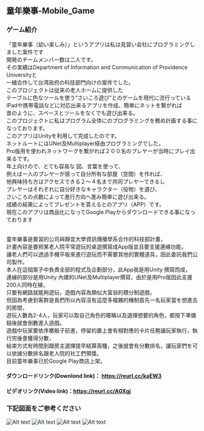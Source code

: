 ## 童年樂事-Mobile_Game
### ゲーム紹介
「童年樂事（幼い楽しみ）」というアプリは私は見習い会社にプログラミングしました案件です<br>
開発のチームメンバー数は二人です。<br>
その実績はDepartment of Information and Communication of Providence Universityと<br>
一緒合作して台湾政府の科技部門向けの案件でした。<br>
このプロジェクトは従来の老人ホームに提供した<br>
テーブルに色なツールを使う“さいころ遊び”とのゲームを現代に流行っている <br>
IPadや携帯電話などに対応出来るアプリを作成、簡単にネットを繋がれば	<br>
昔のように、スペースとツールをなくでも遊び出来る。<br>
このプロジェクトに私はプログラム全体にのプログラミングを務め計画する事になっております。<br>
このアプリはUnityを利用して完成したのです。<br>
ネットルートにはUNet及Multiplayer経由プログラミングでした。<br>
Pro版用を使われネットワークを繋がれば２００名のプレヤーが当時にプレイ出来るです。<br>
年上向けので、とても容易な 図、言葉を使って、<br>
例えば一人のプレヤーが居って自分所有な部屋（空間）を作れば、<br>
他興味持ち方はアクセスできる２～４名まで共同プレヤーできるし <br>
プレヤーはそれぞれに自分好きなキャラクター（役物）を選び、<br>
さいころの点数によって進行方向へ進み簡単に遊び出来る。<br>
成績の結果によってプレゼントを貰えるとのアプリ（APP）です。<br>
現在このアプリは商品化になってGoogle Playからダウンロードできる事になっております	<br><br>

童年樂事是實習的公司與靜宜大學資訊傳播學系合作的科技部計畫，<br>
計畫內容是要把某老人院平常遊玩的桌遊撰寫成App版並且要支援連線功能，<br>
讓老人們可以透過手機平板來進行遊玩而不需要其他的實體道具，因此委託我們公司製作。<br>
本人在這個案子中負責全部的程式及企劃部分，此App我是用Unity 撰寫而成，<br>
連線的部分是用Unity 內建的UNet及Multiplayer撰寫，由於是用Pro版因此支援200人同時在線，<br>
只要有網路就能夠遊玩，遊戲內容為類似大富翁的積分制遊戲，<br>
但因為考慮到客群是長們所以內容沒有這麼多複雜的機制首先一名玩家當を想進去的房間，<br>
遊玩人數為2-4人，玩家可以取自己角色的暱稱以及選擇想要的角色，都按下準備鈕後就會倒數進入遊戲。<br>
遊戲中玩家要依序擲骰子前進，停留的置上會有相對應的卡片任務讓玩家執行，執行完後會獲得分數，<br>
結束方式有時間到跟房主選擇提早結算兩種，之後就會有分數排名，讓玩家們を可以依據分數排名跟老人院的社工們領獎。<br>
目前童年樂事已於Google Play商店上架。<br>

#### ダウンロードリンク(Downlond link)： https://reurl.cc/kaEW3 <br>
#### ビデオリンク(Video link)：https://reurl.cc/A0Xgj <br>
### 下記図面をご参考ください
![Alt text](https://imgur.com/5pNRqt4.jpg "Start Menu")
![Alt text](https://imgur.com/HMIt3Po.jpg "Help Menu")
![Alt text](https://imgur.com/BzJXJOf.jpg "Game Scene")
![Alt text](https://imgur.com/4oZo48i.jpg "Result Scene")

